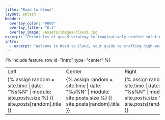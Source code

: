 ```yaml
---
title: "Road to Cloud"
layout: splash
header:
  overlay_color: "#000"
  overlay_filter: "0.5"
  overlay_image: /assets/images/clouds.jpg
excerpt: "Chronicles of grand strategy to imaginatively crafted solutions with creative implementations!"
intro: 
  - excerpt: "Welcome to Road to Cloud, your guide to crafting high-performance, cost-effective, and resilient solutions for your enterprise journey."
---
```


{% include feature_row id="intro" type="center" %}

<table>
    <tr>
        <td id="left">Left</td>
        <td id="center">Center</td>
        <td id="right">Right</td>
    </tr>
    <tr>
        <td>{% assign random = site.time | date: "%s%N" | modulo: site.posts.size %} {{ site.posts[random].title }}</td>
        <td>{% assign random = site.time | date: "%s%N" | modulo: site.posts.size %} {{ site.posts[random].title }}</td>
        <td>{% assign random = site.time | date: "%s%N" | modulo: site.posts.size %} {{ site.posts[random].title }}</td>
    </tr>
</table>

